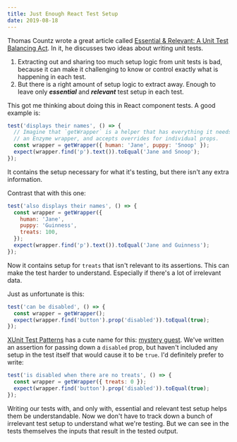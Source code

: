 ```yaml
---
title: Just Enough React Test Setup
date: 2019-08-18
---
```


Thomas Countz wrote a great article called [Essential & Relevant: A Unit Test Balancing Act](https://8thlight.com/blog/thomas-countz/2019/02/19/essential-and-relevant-unit-tests.html). In it, he discusses two ideas about writing unit tests.

1. Extracting out and sharing too much setup logic from unit tests is bad, because it can make it challenging to know or control exactly what is happening in each test.
2. But there is a right amount of setup logic to extract away. Enough to leave only **_essential_** and **_relevant_** test setup in each test.

This got me thinking about doing this in React component tests. A good example is:

```js
test('displays their names', () => {
  // Imagine that `getWrapper` is a helper that has everything it needs to return
  // an Enzyme wrapper, and accepts overrides for individual props.
  const wrapper = getWrapper({ human: 'Jane', puppy: 'Snoop' });
  expect(wrapper.find('p').text()).toEqual('Jane and Snoop');
});
```

It contains the setup necessary for what it's testing, but there isn't any extra information.

Contrast that with this one:

```js
test('also displays their names', () => {
  const wrapper = getWrapper({
    human: 'Jane',
    puppy: 'Guinness',
    treats: 100,
  });
  expect(wrapper.find('p').text()).toEqual('Jane and Guinness');
});
```

Now it contains setup for `treats` that isn't relevant to its assertions. This can make the test harder to understand. Especially if there's a lot of irrelevant data.

Just as unfortunate is this:

```js
test('can be disabled', () => {
  const wrapper = getWrapper();
  expect(wrapper.find('button').prop('disabled')).toEqual(true);
});
```

[XUnit Test Patterns](http://xunitpatterns.com/) has a cute name for this: [mystery guest](http://xunitpatterns.com/Obscure%20Test.html#Mystery%20Guest). We've written an assertion for passing down a `disabled` prop, but haven't included any setup in the test itself that would cause it to be `true`. I'd definitely prefer to write:

```js
test('is disabled when there are no treats', () => {
  const wrapper = getWrapper({ treats: 0 });
  expect(wrapper.find('button').prop('disabled')).toEqual(true);
});
```

Writing our tests with, and only with, essential and relevant test setup helps them be understandable. Now we don't have to track down a bunch of irrelevant test setup to understand what we're testing. But we can see in the tests themselves the inputs that result in the tested output.
